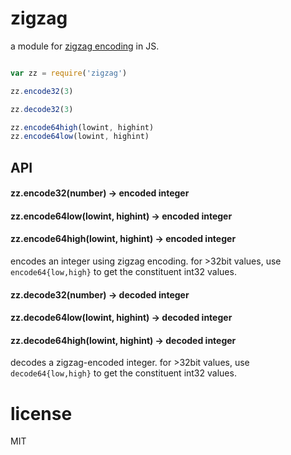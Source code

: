 # zigzag

a module for [zigzag encoding](https://developers.google.com/protocol-buffers/docs/encoding#types) in JS.

```javascript

var zz = require('zigzag')

zz.encode32(3)

zz.decode32(3)

zz.encode64high(lowint, highint)
zz.encode64low(lowint, highint)

```

## API

#### zz.encode32(number) -> encoded integer
#### zz.encode64low(lowint, highint) -> encoded integer
#### zz.encode64high(lowint, highint) -> encoded integer

encodes an integer using zigzag encoding. for >32bit values, use `encode64{low,high}` to
get the constituent int32 values.

#### zz.decode32(number) -> decoded integer
#### zz.decode64low(lowint, highint) -> decoded integer
#### zz.decode64high(lowint, highint) -> decoded integer

decodes a zigzag-encoded integer. for >32bit values, use `decode64{low,high}` to get
the constituent int32 values.

# license

MIT
